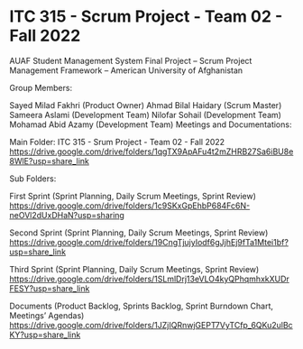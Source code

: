 # ITC 315 - Scrum Project - Team 02 - Fall 2022

AUAF Student Management System Final Project – Scrum Project Management Framework – American University of Afghanistan

Group Members:

Sayed Milad Fakhri (Product Owner)
Ahmad Bilal Haidary (Scrum Master)
Sameera Aslami (Development Team)
Nilofar Sohail (Development Team)
Mohamad Abid Azamy (Development Team)
Meetings and Documentations:

Main Folder:
ITC 315 - Srum Project - Team 02 - Fall 2022 https://drive.google.com/drive/folders/1qgTX9ApAFu4t2mZHRB27Sa6iBU8e8WlE?usp=share_link

Sub Folders:

First Sprint (Sprint Planning, Daily Scrum Meetings, Sprint Review) https://drive.google.com/drive/folders/1c9SKxGpEhbP684Fc6N-neOVl2dUxDHaN?usp=sharing

Second Sprint (Sprint Planning, Daily Scrum Meetings, Sprint Review) https://drive.google.com/drive/folders/19CngTjujyIodf6gJjhEj9fTa1Mtei1bf?usp=share_link

Third Sprint (Sprint Planning, Daily Scrum Meetings, Sprint Review) https://drive.google.com/drive/folders/1SLmlDrj13eVLO4kyQPhqmhxkXUDrFESY?usp=share_link

Documents (Product Backlog, Sprints Backlog, Sprint Burndown Chart, Meetings’ Agendas) https://drive.google.com/drive/folders/1JZjIQRnwjGEPT7VyTCfp_6QKu2ulBcKY?usp=share_link
